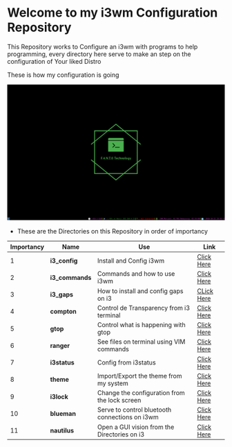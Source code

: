 # Welcome to my i3wm Configuration Repository

This Repository works to Configure an i3wm with programs to help programming, every directory here serve to make an step on the configuration of Your liked Distro

These is how my configuration is going

<img src="images/main_i3wm.gif">

* These are the Directories on this Repository in order of importancy

|Importancy|Name|Use|Link
|---|---|---|---|
1|**i3_config**|Install and Config i3wm|[Click Here](i3_config)
2|**i3_commands**| Commands and how to use i3wm|[Click Here](i3_commands)
3|**i3_gaps**| How to install and config gaps on i3|[CLick Here](i3_gaps)
4|**compton**| Control de Transparency from i3 terminal| [Click Here](compton)
5|**gtop**| Control what is happening with gtop|[Click Here](gtop)
6|**ranger**| See files on terminal using VIM commands|[Click Here](ranger)
7|**i3status**| Config from i3status|[Click Here](i3_status)
8|**theme**| Import/Export the theme from my system|[Click Here](theme)
9|**i3lock**| Change the configuration from the lock screen|[Click Here](i3lock)
10|**blueman**| Serve to control bluetooth connections on i3wm|[Click Here](blueman)
11|**nautilus**| Open a GUI vision from the Directories on i3|[Click Here](nautilus)


